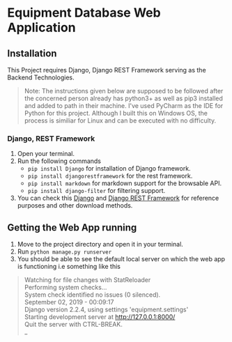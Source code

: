 # Equipment Database Web Application

## Installation

This Project requires Django, Django REST Framework serving as the Backend Technologies.

> Note: The instructions given below are supposed to be followed after the concerned person already has python3+ as well as pip3 installed and added to path in their machine. I've used PyCharm as the IDE for Python for this project. Although I built this on Windows OS, the process is similiar for Linux and can be executed with no difficulty.

### Django, REST Framework

1. Open your terminal.
2. Run the following commands 
   * ```pip install Django``` for installation of Django framework.
   * ```pip install djangorestframework``` for the rest framework.
   * ```pip install markdown``` for markdown support for the browsable API.
   * ```pip install django-filter``` for filtering support.
3. You can check this [Django](https://www.djangoproject.com/) and [Django REST Framework](https://www.django-rest-framework.org/) for reference purposes and other download methods.

## Getting the Web App running

1. Move to the project directory and open it in your terminal.
2. Run ```python manage.py runserver```
3. You should be able to see the default local server on which the web app is functioning i.e something like this

> Watching for file changes with StatReloader  
> Performing system checks...  
> System check identified no issues (0 silenced).  
> September 02, 2019 - 00:09:17  
> Django version 2.2.4, using settings 'equipment.settings'  
> Starting development server at http://127.0.0.1:8000/  
> Quit the server with CTRL-BREAK.  
> _  


                                 
                                 
